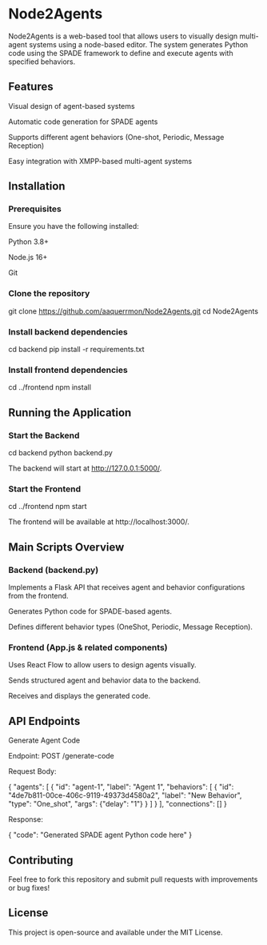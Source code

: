 # Node2Agents

Node2Agents is a web-based tool that allows users to visually design multi-agent systems using a node-based editor. The system generates Python code using the SPADE framework to define and execute agents with specified behaviors.

## Features

Visual design of agent-based systems

Automatic code generation for SPADE agents

Supports different agent behaviors (One-shot, Periodic, Message Reception)

Easy integration with XMPP-based multi-agent systems

## Installation

### Prerequisites

Ensure you have the following installed:

Python 3.8+

Node.js 16+

Git

### Clone the repository

git clone https://github.com/aaquerrmon/Node2Agents.git
cd Node2Agents

### Install backend dependencies

cd backend
pip install -r requirements.txt

### Install frontend dependencies

cd ../frontend
npm install

## Running the Application

### Start the Backend

cd backend
python backend.py

The backend will start at http://127.0.0.1:5000/.

### Start the Frontend

cd ../frontend
npm start

The frontend will be available at http://localhost:3000/.

## Main Scripts Overview

### Backend (backend.py)

Implements a Flask API that receives agent and behavior configurations from the frontend.

Generates Python code for SPADE-based agents.

Defines different behavior types (OneShot, Periodic, Message Reception).

### Frontend (App.js & related components)

Uses React Flow to allow users to design agents visually.

Sends structured agent and behavior data to the backend.

Receives and displays the generated code.

## API Endpoints

Generate Agent Code

Endpoint: POST /generate-code

Request Body:

{
  "agents": [
    {
      "id": "agent-1",
      "label": "Agent 1",
      "behaviors": [
        {
          "id": "4de7b811-00ce-406c-9119-49373d4580a2",
          "label": "New Behavior",
          "type": "One_shot",
          "args": {"delay": "1"}
        }
      ]
    }
  ],
  "connections": []
}

Response:

{
  "code": "Generated SPADE agent Python code here"
}

## Contributing

Feel free to fork this repository and submit pull requests with improvements or bug fixes!

## License

This project is open-source and available under the MIT License.

